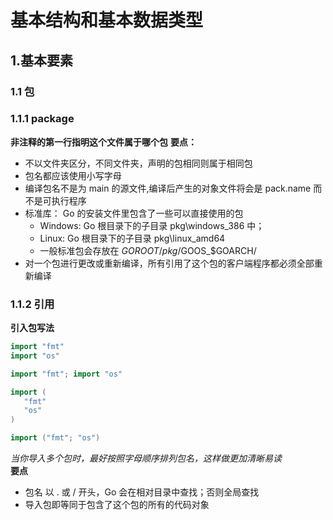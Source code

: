# 基本结构和基本数据类型
## 1.基本要素
### 1.1 包
### 1.1.1 package
**非注释的第一行指明这个文件属于哪个包**
**要点：**
- 不以文件夹区分，不同文件夹，声明的包相同则属于相同包
- 包名都应该使用小写字母
- 编译包名不是为 main 的源文件,编译后产生的对象文件将会是 pack.name 而不是可执行程序
- 标准库： Go 的安装文件里包含了一些可以直接使用的包
	- Windows: Go 根目录下的子目录 pkg\windows_386 中；
	- Linux: Go 根目录下的子目录 pkg\linux_amd64
	- 一般标准包会存放在 $GOROOT/pkg/$GOOS_$GOARCH/
- 对一个包进行更改或重新编译，所有引用了这个包的客户端程序都必须全部重新编译

### 1.1.2 引用
**引入包写法**
```go
import "fmt"
import "os"
```
```go
import "fmt"; import "os"
```
```go
import (
   "fmt"
   "os"
)
```
```go
import ("fmt"; "os")
```
*当你导入多个包时，最好按照字母顺序排列包名，这样做更加清晰易读*  
**要点**  

- 包名 以 . 或 / 开头，Go 会在相对目录中查找；否则全局查找
- 导入包即等同于包含了这个包的所有的代码对象
